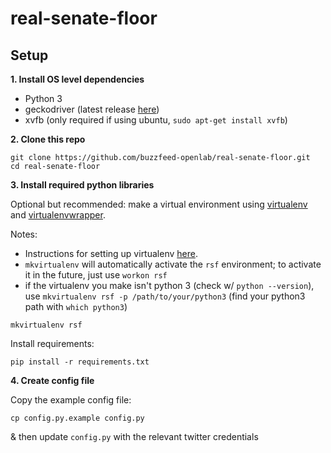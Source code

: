 # real-senate-floor

## Setup

**1. Install OS level dependencies**
- Python 3
- geckodriver (latest release [here](https://github.com/mozilla/geckodriver/releases))
- xvfb (only required if using ubuntu, `sudo apt-get install xvfb`)

**2. Clone this repo**
```
git clone https://github.com/buzzfeed-openlab/real-senate-floor.git
cd real-senate-floor
```

**3. Install required python libraries**

Optional but recommended: make a virtual environment using [virtualenv](https://virtualenv.readthedocs.io/en/latest/) and [virtualenvwrapper](https://virtualenvwrapper.readthedocs.io/en/latest/install.html).

Notes:
- Instructions for setting up virtualenv [here](http://docs.python-guide.org/en/latest/dev/virtualenvs/).
- `mkvirtualenv` will automatically activate the `rsf` environment; to activate it in the future, just use `workon rsf`
- if the virtualenv you make isn't python 3 (check w/ `python --version`), use `mkvirtualenv rsf -p /path/to/your/python3` (find your python3 path with `which python3`)
```
mkvirtualenv rsf
```

Install requirements:
```
pip install -r requirements.txt
```

**4. Create config file**

Copy the example config file:
```
cp config.py.example config.py
```
& then update `config.py` with the relevant twitter credentials
